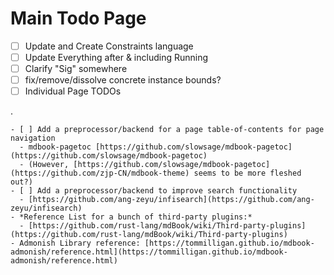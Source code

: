 # Main Todo Page

- [ ] Update and Create Constraints language
- [ ] Update Everything after & including Running
- [ ] Clarify "Sig" somewhere
- [ ] fix/remove/dissolve concrete instance bounds?
- [ ] Individual Page TODOs

.

<!--
Main tasks for Jan 4 meeting:

- Get Tim up to speed on mdbooks process (~3-5 mins)
- Discuss current state of docs, point out current flags (~3-5 mins)
- Walk through docs and try and get a better sense for refactoring structure (~20 mins)

```admonish todo title="TODO: Tim"
List of the TODOs that I have flagged for Tim to review
- [Overview](building-models/overview.md) - The language that I used may or may not be accurate and/or the best way of explaining things. I took a stab at it to the best of my ability but definitely have some missing pieces and potentially some innacuracies. Also some stuff that's missing and needs completion.
- Currently doesn't talk about the motivation/benefits for using models, perhaps its just a matter of transplating Lecture 1 content into docs?
- What is a better section name for `Built-Ins`?
- Connect the idea of Constraints and
  - Mention the overlap between Cardinality/Membership Formulas and Multiplicity.
- During phone discussion: Let's go through one at a time and find a good place for it in the documentation.

```

```admonish todo title="TODO"
- [ ] Add general overview page - what is a model? what is a predicate? What is an instance? What is a predicate? Very brief high level overview page (all material obviously covered in class, but supplementary nonetheless- maybe even pull from class notes?)
- [ ] Refactor Sigs page v1
  - [x] Sigs Basic
  - [x] Fields Basic
  - [ ] Elaborate 'Types' on Sigs Page
  - [ ] Provide Clearer Description for 'Field Multiplicity' on Sigs Page
  - [ ] Provide Clearer Context for "Low level details" - seems out of place and confusing. Maybe move it in addition to expanding upon it
- [ ] Provide Description for 'Arity' on Sigs Page (I would even consider adding a whole new page/entry for 'Arity' since its a fundamental concept that will also appear thoughtout, in relational expressions, ...,  in certain error messages and such)
- [ ] ...
- [ ] Go through the rest of the pages and expand this TODO list
``` -->

```admonish todo title="TODO (mdbook related)"
- [ ] Add a preprocessor/backend for a page table-of-contents for page navigation
  - mdbook-pagetoc [https://github.com/slowsage/mdbook-pagetoc](https://github.com/slowsage/mdbook-pagetoc)
  - (However, [https://github.com/slowsage/mdbook-pagetoc](https://github.com/zjp-CN/mdbook-theme) seems to be more fleshed out?)
- [ ] Add a preprocessor/backend to improve search functionality
  - [https://github.com/ang-zeyu/infisearch](https://github.com/ang-zeyu/infisearch)
- *Reference List for a bunch of third-party plugins:*
  - [https://github.com/rust-lang/mdBook/wiki/Third-party-plugins](https://github.com/rust-lang/mdBook/wiki/Third-party-plugins)
- Admonish Library reference: [https://tommilligan.github.io/mdbook-admonish/reference.html](https://tommilligan.github.io/mdbook-admonish/reference.html)

```
